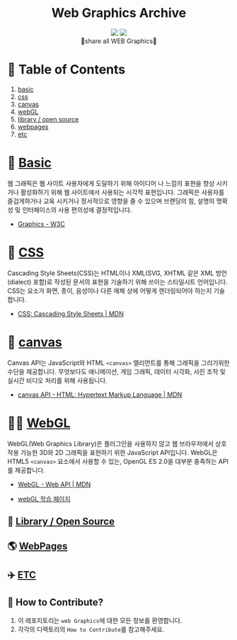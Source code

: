 <div align="center"><h1> Web Graphics Archive</h1><p></p></div>

<div align="center">
    <img src="https://img.shields.io/badge/contributions-welcome-brightgreen.svg?style=flat" />
    <img src="https://img.shields.io/badge/License-MIT-yellow.svg" />
    <div>🎨share all WEB Graphics💄</div>
</div>

# 📄 Table of Contents

1. [basic](https://github.com/taenykim/Web_Graphics_Archive/tree/docs/updateReadme/basic)
2. [css](https://github.com/taenykim/Web_Graphics_Archive/tree/docs/updateReadme/css)
3. [canvas](https://github.com/taenykim/Web_Graphics_Archive/tree/docs/updateReadme/canvas)
4. [webGL](https://github.com/taenykim/Web_Graphics_Archive/tree/docs/updateReadme/webGL)
5. [library / open source](https://github.com/taenykim/Web_Graphics_Archive/tree/docs/updateReadme/library)
6. [webpages](https://github.com/taenykim/Web_Graphics_Archive/tree/docs/updateReadme/webpages)
7. [etc](https://github.com/taenykim/Web_Graphics_Archive/tree/docs/updateReadme/etc)

# 📐 [Basic](https://github.com/taenykim/Web_Graphics_Archive/tree/docs/updateReadme/basic)

웹 그래픽은 웹 사이트 사용자에게 도달하기 위해 아이디어 나 느낌의 표현을 향상 시키거나 활성화하기 위해 웹 사이트에서 사용되는 시각적 표현입니다. 그래픽은 사용자를 즐겁게하거나 교육 시키거나 정서적으로 영향을 줄 수 있으며 브랜딩의 힘, 설명의 명확성 및 인터페이스의 사용 편의성에 결정적입니다.

- [Graphics - W3C](https://www.w3.org/standards/webdesign/graphics)

# 💄 [CSS](https://github.com/taenykim/Web_Graphics_Archive/tree/docs/updateReadme/css)

Cascading Style Sheets(CSS)는 HTML이나 XML(SVG, XHTML 같은 XML 방언(dialect) 포함)로 작성된 문서의 표현을 기술하기 위해 쓰이는 스타일시트 언어입니다. CSS는 요소가 화면, 종이, 음성이나 다른 매체 상에 어떻게 렌더링되어야 하는지 기술합니다.

- [CSS: Cascading Style Sheets | MDN](https://developer.mozilla.org/en-US/docs/Web/CSS)

# 🎨 [canvas](https://github.com/taenykim/Web_Graphics_Archive/tree/docs/updateReadme/canvas)

Canvas API는 JavaScript와 HTML `<canvas>` 엘리먼트를 통해 그래픽을 그리기위한 수단을 제공합니다. 무엇보다도 애니메이션, 게임 그래픽, 데이터 시각화, 사진 조작 및 실시간 비디오 처리를 위해 사용됩니다.

- [canvas API - HTML: Hypertext Markup Language | MDN](https://developer.mozilla.org/ko/docs/Web/HTML/Canvas)

# 🤹‍♀️ [WebGL](https://github.com/taenykim/Web_Graphics_Archive/tree/docs/updateReadme/webGL)

WebGL(Web Graphics Library)은 플러그인을 사용하지 않고 웹 브라우저에서 상호작용 가능한 3D와 2D 그래픽을 표현하기 위한 JavaScript API입니다. WebGL은 HTML5 `<canvas>` 요소에서 사용할 수 있는, OpenGL ES 2.0을 대부분 충족하는 API를 제공합니다.

- [WebGL - Web API | MDN](https://developer.mozilla.org/ko/docs/Web/API/WebGL_API)

- [webGL 학습 페이지](https://xem.github.io/articles/webgl-guide.html?fbclid=IwAR1tjeDBtiTnx1Ul2ysvmWnkQeQ7-HQYVpcVN1Rq3nz-ESs2SwCEHngIve8#1)

## 📕 [Library / Open Source](https://github.com/taenykim/Web_Graphics_Archive/tree/docs/updateReadme/library)

## 🌎 [WebPages](https://github.com/taenykim/Web_Graphics_Archive/tree/docs/updateReadme/webpages)

## ✈️ [ETC](https://github.com/taenykim/Web_Graphics_Archive/tree/docs/updateReadme/etc)

## 👀 How to Contribute?

1. 이 레포지토리는 `web Graphics`에 대한 모든 정보를 환영합니다.
2. 각각의 디렉토리의 `How to Contribute`를 참고해주세요.
